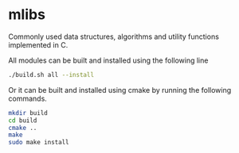 # mlibs

Commonly used data structures, algorithms and utility functions implemented in C.

All modules can be built and installed using the following line

```bash
./build.sh all --install
```

Or it can be built and installed using cmake by running the following commands.

```bash
mkdir build
cd build
cmake ..
make
sudo make install
```

